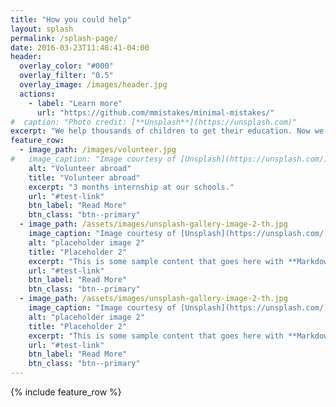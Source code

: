```yaml
---
title: "How you could help"
layout: splash
permalink: /splash-page/
date: 2016-03-23T11:48:41-04:00
header:
  overlay_color: "#000"
  overlay_filter: "0.5"
  overlay_image: /images/header.jpg
  actions:
    - label: "Learn more"
      url: "https://github.com/mmistakes/minimal-mistakes/"
#  caption: "Photo credit: [**Unsplash**](https://unsplash.com)"
excerpt: "We help thousands of children to get their education. Now we need your help."
feature_row:
  - image_path: /images/volunteer.jpg
#   image_caption: "Image courtesy of [Unsplash](https://unsplash.com/)"
    alt: "Volunteer abroad"
    title: "Volunteer abroad"
    excerpt: "3 months internship at our schools."
    url: "#test-link"
    btn_label: "Read More"
    btn_class: "btn--primary"
  - image_path: /assets/images/unsplash-gallery-image-2-th.jpg
    image_caption: "Image courtesy of [Unsplash](https://unsplash.com/)"
    alt: "placeholder image 2"
    title: "Placeholder 2"
    excerpt: "This is some sample content that goes here with **Markdown** formatting."
    url: "#test-link"
    btn_label: "Read More"
    btn_class: "btn--primary"
  - image_path: /assets/images/unsplash-gallery-image-2-th.jpg
    image_caption: "Image courtesy of [Unsplash](https://unsplash.com/)"
    alt: "placeholder image 2"
    title: "Placeholder 2"
    excerpt: "This is some sample content that goes here with **Markdown** formatting."
    url: "#test-link"
    btn_label: "Read More"
    btn_class: "btn--primary"
---
```


{% include feature_row %}